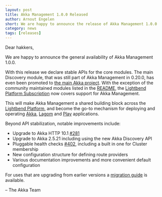 ```yaml
---
layout: post
title: Akka Management 1.0.0 Released
author: Arnout Engelen
short: We are happy to announce the release of Akka Management 1.0.0
category: news
tags: [releases]
---
```


Dear hakkers,

We are happy to announce the general availability of Akka Management 1.0.0.

With this release we declare stable APIs for the core modules. The main
Discovery module, that was still part of Akka Management in 0.20.0, has even
been promoted to [the main Akka
project](https://doc.akka.io/docs/akka/current/discovery/index.html).
With the exception of the community maintained modules listed in the
[README](https://github.com/akka/akka-management#project-status), the
[Lightbend Platform Subscription](https://www.lightbend.com/lightbend-platform-subscription)
now covers support for Akka Management.

This will make Akka Management a shared building block across the
[Lightbend Platform](https://www.lightbend.com/lightbend-platform),
and become the go-to mechanism for deploying and operating
[Akka](https://akka.io),
[Lagom](https://www.lagomframework.com/) and
[Play](https://www.playframework.com/) applications.

Beyond API stabilization, notable improvements include:

* Upgrade to Akka HTTP 10.1 [#281](https://github.com/akka/akka-management/issues/281)
* Upgrade to Akka 2.5.21 including using the new Akka Discovery API
* Pluggable health checks [#402](https://github.com/akka/akka-management/issues/402), including a built in one for Cluster membership
* New configuration structure for defining route providers
* Various documentation improvements and more convenient default configuration

For uses that are upgrading from earlier versions a 
[migration guide](https://developer.lightbend.com/docs/akka-management/current/migration.html)
is available.

– The Akka Team
